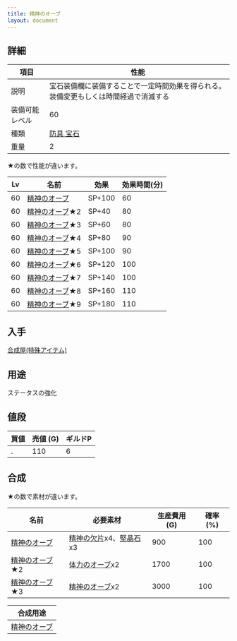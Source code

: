 ```yaml
---
title: 精神のオーブ
layout: document
---
```

## 詳細

|項目|性能|
|---|---|
|説明|宝石装備欄に装備することで一定時間効果を得られる。装備変更もしくは時間経過で消滅する|
|装備可能レベル|60|
|種類|[防具 宝石](防具(宝石))|
|重量|2|

★の数で性能が違います。

|Lv|名前|効果|効果時間(分)|
|---|---|---|---|
|60|[精神のオーブ](精神のオーブ)|SP+100|60|
|60|[精神のオーブ](精神のオーブ)★2|SP+40|80|
|60|[精神のオーブ](精神のオーブ)★3|SP+60|80|
|60|[精神のオーブ](精神のオーブ)★4|SP+80|90|
|60|[精神のオーブ](精神のオーブ)★5|SP+100|90|
|60|[精神のオーブ](精神のオーブ)★6|SP+120|100|
|60|[精神のオーブ](精神のオーブ)★7|SP+140|100|
|60|[精神のオーブ](精神のオーブ)★8|SP+160|110|
|60|[精神のオーブ](精神のオーブ)★9|SP+180|110|

## 入手

[合成屋(特殊アイテム)](合成屋(特殊アイテム))

## 用途

ステータスの強化

## 値段


|買値|売値 (G)|ギルドP|
|---|---|---|
|.|110|6|

## 合成

★の数で素材が違います。

|名前|必要素材|生産費用 (G)|確率 (%)|
|---|---|---|---|
|[精神のオーブ](精神のオーブ)|[精神の欠片](精神の欠片)x4、[堅晶石](堅晶石)x3|900|100|
|[精神のオーブ](精神のオーブ)★2|[体力のオーブ](精神のオーブ)x2|1700|100|
|[精神のオーブ](精神のオーブ)★3|[精神のオーブ](精神のオーブ)x2|3000|100|


|合成用途|
|---|
|[精神のオーブ](精神のオーブ)|
